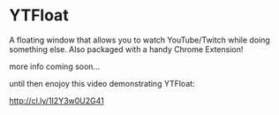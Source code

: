 YTFloat
=======

A floating window that allows you to watch YouTube/Twitch while doing something else. Also packaged with a handy Chrome Extension!


more info coming soon...

until then enojoy this video demonstrating YTFloat:

http://cl.ly/1I2Y3w0U2G41
